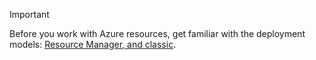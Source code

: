 > [!IMPORTANT]
> Before you work with Azure resources, get familiar with the deployment models: [Resource Manager, and classic](../articles/azure-resource-manager/resource-manager-deployment-model.md).